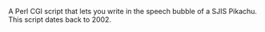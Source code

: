 A Perl CGI script that lets you write in the speech bubble of a SJIS Pikachu. This script dates back to 2002.
